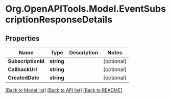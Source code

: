 
# Org.OpenAPITools.Model.EventSubscriptionResponseDetails

## Properties

Name | Type | Description | Notes
------------ | ------------- | ------------- | -------------
**SubscriptionId** | **string** |  | [optional] 
**CallbackUrl** | **string** |  | [optional] 
**CreatedDate** | **string** |  | [optional] 

[[Back to Model list]](../README.md#documentation-for-models)
[[Back to API list]](../README.md#documentation-for-api-endpoints)
[[Back to README]](../README.md)

